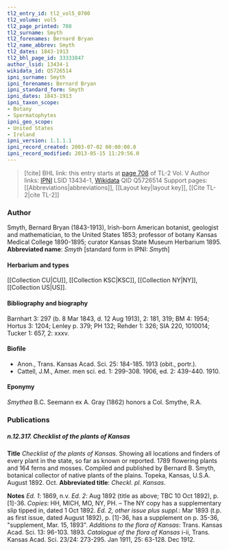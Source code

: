 ```yaml
---
tl2_entry_id: tl2_vol5_0700
tl2_volume: vol5
tl2_page_printed: 708
tl2_surname: Smyth
tl2_forenames: Bernard Bryan
tl2_name_abbrev: Smyth
tl2_dates: 1843-1913
tl2_bhl_page_id: 33333847
author_lsid: 13434-1
wikidata_id: Q5726514
ipni_surname: Smyth
ipni_forenames: Bernard Bryan
ipni_standard_form: Smyth
ipni_dates: 1843-1913
ipni_taxon_scope: 
- Botany
- Spermatophytes
ipni_geo_scope: 
- United States
- Ireland
ipni_version: 1.1.1.1
ipni_record_created: 2003-07-02 00:00:00.0
ipni_record_modified: 2013-05-15 11:29:56.0
---
```


> [!cite] BHL link: this entry starts at [page 708](https://www.biodiversitylibrary.org/page/33333847) of TL-2 Vol. V
> Author links: [IPNI](https://www.ipni.org/a/13434-1) LSID 13434-1, [Wikidata](https://www.wikidata.org/wiki/Q5726514) QID Q5726514
> Support pages: [[Abbreviations|abbreviations]], [[Layout key|layout key]], [[Cite TL-2|cite TL-2]]

### Author

Smyth, Bernard Bryan (1843-1913), Irish-born American botanist, geologist and mathematician, to the United States 1853; professor of botany Kansas Medical College 1890-1895; curator Kansas State Museum Herbarium 1895. 
**Abbreviated name**: *Smyth* \[standard form in IPNI: *Smyth*\]

#### Herbarium and types

[[Collection CU|CU]], [[Collection KSC|KSC]], [[Collection NY|NY]], [[Collection US|US]].

#### Bibliography and biography

Barnhart 3: 297 (b. 8 Mar 1843, d. 12 Aug 1913), 2: 181, 319; BM 4: 1954; Hortus 3: 1204; Lenley p. 379; PH 132; Rehder 1: 326; SIA 220, 1010014; Tucker 1: 657, 2: xxxv.

#### Biofile

- Anon., Trans. Kansas Acad. Sci. 25: 184-185. 1913 (obit., portr.).
- Cattell, J.M., Amer. men sci. ed. 1: 299-308. 1906, ed. 2: 439-440. 1910.

#### Eponymy

*Smythea* B.C. Seemann ex A. Gray (1862) honors a Col. Smythe, R.A.

### Publications

##### n.12.317. Checklist of the plants of Kansas

**Title**
*Checklist of the plants of Kansas*. Showing all locations and finders of every plant in the state, so far as known or reported. 1789 flowering plants and 164 ferns and mosses. Compiled and published by Bernard B. Smyth, botanical collector of native plants of the plains. Topeka, Kansas, U.S.A. August 1892. Oct.
**Abbreviated title**: *Checkl. pl. Kansas*.

**Notes**
*Ed. 1*: 1869, n.v.
*Ed. 2*: Aug 1892 (title as above; TBC 10 Oct 1892), p. \[1\]-36. *Copies*: HH, MICH, MO, NY, PH. – The NY copy has a supplementary slip tipped in, dated 1 Oct 1892.
*Ed. 2, other issue plus suppl.*: Mar 1893 (t.p. as first issue, dated August 1892), p. \[1\]-36, has a supplement on p. 35-36, "supplement, Mar. 15, 1893".
*Additions to the flora of Kansas*: Trans. Kansas Acad. Sci. 13: 96-103. 1893.
*Catalogue of the flora of Kansas* i-ii, Trans. Kansas Acad. Sci. 23/24: 273-295. Jan 1911, 25: 63-128. Dec 1912.


